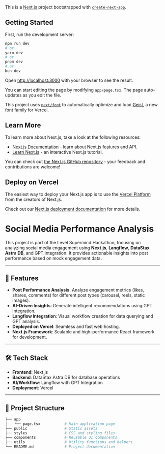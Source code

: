 This is a [Next.js](https://nextjs.org) project bootstrapped with [`create-next-app`](https://nextjs.org/docs/app/api-reference/cli/create-next-app).

## Getting Started

First, run the development server:

```bash
npm run dev
# or
yarn dev
# or
pnpm dev
# or
bun dev
```

Open [http://localhost:3000](http://localhost:3000) with your browser to see the result.

You can start editing the page by modifying `app/page.tsx`. The page auto-updates as you edit the file.

This project uses [`next/font`](https://nextjs.org/docs/app/building-your-application/optimizing/fonts) to automatically optimize and load [Geist](https://vercel.com/font), a new font family for Vercel.

## Learn More

To learn more about Next.js, take a look at the following resources:

- [Next.js Documentation](https://nextjs.org/docs) - learn about Next.js features and API.
- [Learn Next.js](https://nextjs.org/learn) - an interactive Next.js tutorial.

You can check out [the Next.js GitHub repository](https://github.com/vercel/next.js) - your feedback and contributions are welcome!

## Deploy on Vercel

The easiest way to deploy your Next.js app is to use the [Vercel Platform](https://vercel.com/new?utm_medium=default-template&filter=next.js&utm_source=create-next-app&utm_campaign=create-next-app-readme) from the creators of Next.js.

Check out our [Next.js deployment documentation](https://nextjs.org/docs/app/building-your-application/deploying) for more details.


# Social Media Performance Analysis  

This project is part of the Level Supermind Hackathon, focusing on analyzing social media engagement using **Next.js**, **Langflow**, **DataStax Astra DB**, and GPT integration. It provides actionable insights into post performance based on mock engagement data.  

---

## 🚀 Features  

- **Post Performance Analysis**: Analyze engagement metrics (likes, shares, comments) for different post types (carousel, reels, static images).  
- **AI-Driven Insights**: Generate intelligent recommendations using GPT integration.  
- **Langflow Integration**: Visual workflow creation for data querying and GPT analysis.  
- **Deployed on Vercel**: Seamless and fast web hosting.  
- **Next.js Framework**: Scalable and high-performance React framework for development.  

---

## 🛠️ Tech Stack  

- **Frontend**: Next.js  
- **Backend**: DataStax Astra DB for database operations  
- **AI/Workflow**: Langflow with GPT Integration  
- **Deployment**: Vercel  

---

## 📂 Project Structure  

```bash
├── app  
│   └── page.tsx           # Main application page  
├── public                 # Static assets  
├── styles                 # CSS and styling files  
├── components             # Reusable UI components  
├── utils                  # Utility functions and helpers  
└── README.md              # Project documentation  
